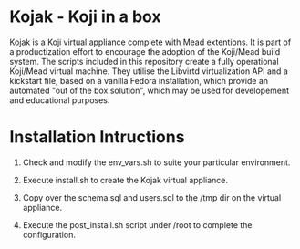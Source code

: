 Kojak - Koji in a box
=====================

Kojak is a Koji virtual appliance complete with Mead extentions.  It is part of a productization effort to encourage the
adoption of the Koji/Mead build system.  The scripts included in this repository create a fully operational Koji/Mead
virtual machine.  They utilise the Libvirtd virtualization API and a kickstart file, based on a vanilla 
Fedora installation, which provide an automated "out of the box solution", which may be used for developement and 
educational purposes.

Installation Intructions
========================

1.  Check and modify the env_vars.sh to suite your particular environment.

2.  Execute install.sh to create the Kojak virtual appliance.

3.  Copy over the schema.sql and users.sql to the /tmp dir on the virtual appliance.

4.  Execute the post_install.sh script under /root to complete the configuration.
